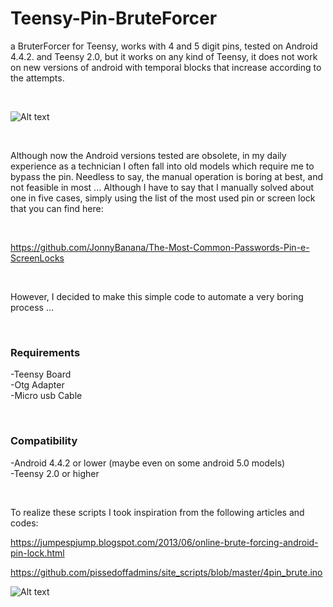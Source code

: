 # Teensy-Pin-BruteForcer

a BruterForcer for Teensy, works with 4 and 5 digit pins, tested on Android 4.4.2. and Teensy 2.0, but it works on any kind of Teensy, it does not work on new versions of android with temporal blocks that increase according to the attempts.

</BR>

![Alt text](https://raw.githubusercontent.com/JonnyBanana/Teensy-Android-Pin-BruteForcer/master/img/pinout.png)

</BR>

Although now the Android versions tested are obsolete, in my daily experience as a technician I often fall into old models which require me to bypass the pin.
Needless to say, the manual operation is boring at best, and not feasible in most ...
Although I have to say that I manually solved about one in five cases, simply using the list of the most used pin or screen lock that you can find here:

</BR>

https://github.com/JonnyBanana/The-Most-Common-Passwords-Pin-e-ScreenLocks


</BR>

However, I decided to make this simple code to automate a very boring process ...

</BR>

<h3>Requirements</h3>

-Teensy Board</BR>
-Otg Adapter</BR>
-Micro usb Cable</BR>

</BR>
<h3>Compatibility</h3>

-Android 4.4.2 or lower (maybe even on some android 5.0 models)</BR>
-Teensy 2.0 or higher</BR>

</BR>

To realize these scripts I took inspiration from the following articles and codes:

https://jumpespjump.blogspot.com/2013/06/online-brute-forcing-android-pin-lock.html

https://github.com/pissedoffadmins/site_scripts/blob/master/4pin_brute.ino

![Alt text](https://raw.githubusercontent.com/JonnyBanana/Teensy-Android-Pin-BruteForcer/master/img/brute-gif.gif)

